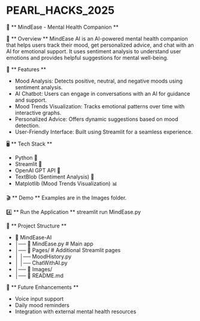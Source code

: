 # PEARL_HACKS_2025
🧠 ** MindEase - Mental Health Companion **

🌟 ** Overview **
MindEase AI is an AI-powered mental health companion that helps users track their mood, get personalized advice, and chat with an AI for emotional support. It uses sentiment analysis to understand user emotions and provides helpful suggestions for mental well-being.

🚀 ** Features **
- Mood Analysis: Detects positive, neutral, and negative moods using sentiment analysis.
- AI Chatbot: Users can engage in conversations with an AI for guidance and support.
- Mood Trends Visualization: Tracks emotional patterns over time with interactive graphs.
- Personalized Advice: Offers dynamic suggestions based on mood detection.
- User-Friendly Interface: Built using Streamlit for a seamless experience.

🖥️ ** Tech Stack **
- Python 🐍
- Streamlit 🎨
- OpenAI GPT API 🤖
- TextBlob (Sentiment Analysis) 📝
- Matplotlib (Mood Trends Visualization) 📊

🎬 ** Demo **
Examples are in the Images folder.

4️⃣ ** Run the Application **
streamlit run MindEase.py

📂 ** Project Structure **
- 📁 MindEase-AI
- │── 📄 MindEase.py          # Main app
- │── 📂 Pages/               # Additional Streamlit pages
- │   │── MoodHistory.py      
- │   │── ChatWithAI.py       
- │── 📂 Images/      
- │── 📄 README.md 

🎯 ** Future Enhancements **
- Voice input support
- Daily mood reminders
- Integration with external mental health resources
